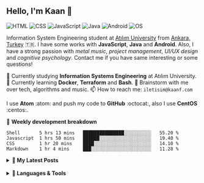 ## Hello, I'm Kaan 👋

![HTML](https://img.shields.io/badge/HTML-Expert-orange) ![CSS](https://img.shields.io/badge/CSS-Expert-blue) ![JavaScript](https://img.shields.io/badge/JavaScript-Intermediate-yellow) ![Java](https://img.shields.io/badge/Java-Intermediate-red) ![Android](https://img.shields.io/badge/Android-Intermediate-green) ![OS](https://img.shields.io/badge/OS-Linux-black)

Information System Engineering student at [Atılım University](https://www.unibo.it/en) from [Ankara, Turkey](https://www.google.com/maps/place/T%C3%BCrkiye/@39.0015493,30.6894055,6z/data=!3m1!4b1!4m5!3m4!1s0x14b0155c964f2671:0x40d9dbd42a625f2a!8m2!3d38.963745!4d35.243322) :tr:. I have some works with **JavaScript**, **Java** and **Android**. Also, I have a strong passion with _metal music_, _project management_, _UI/UX design_ and _cognitive psychology_. Contact me if you have same interesting or some questions!

🔭 Currently studying **Information Systems Engineering** at Atılım University.
🌱 Currently learning **Docker**, **Terraform** and **Bash**.
💬 Brainstorm with me over tech, algorithms and music. 
📫 How to reach me: `iletisim@kaanf.com`

I use **Atom** :atom: and push my code to **GitHub** :octocat:, also I use **CentOS** :centos:.

:pencil: **Weekly development breakdown**
```text
Shell       5 hrs 13 mins   ███████████████░░░░░░░░░░   55.20 % 
Javascript  1 hrs 50 mins   ██████░░░░░░░░░░░░░░░░░░░   19.40 % 
CSS         1 hr 20 mins    ████░░░░░░░░░░░░░░░░░░░░░   14.10 % 
Markdown    1 hr 4 mins     ███░░░░░░░░░░░░░░░░░░░░░░   11.28 % 
```
<details>

<summary><b>🦄 My Latest Posts</b></summary>
<br>

- 🎵 [Haftalık Albüm İncelemesi #1 | Creed - Full Circle](https://kaanf.com/blog/Haftanin-albumu-review-1)
_Creed dinlemeye yanlış hatırlamıyorsam 2018’in Ocak ayında başladım. O zamanlar çoğu gece yeni müzikler keşfetmek için Youtube bataklığına batardım..._
- ⚫ [Linux'ta Kernel & Shell'in kısa bir özeti](https://kaanf.com/blog/Inside-Linux)
_Linux çekirdeği, -diğer adıyla kernel- bir Linux sisteminde çalışan en alt seviye yazılımdır. Linux sisteminin özü diyebiliriz. Sistemin başlangıcında (boot esnasında) yüklenir..._
- 📍 [Kullanıcının İhtiyaçlarını Anlamak](https://kaanf.com/blog/Bolum-2-Kullanici-Ihtiyaclarini-Anlamak)
_Tahmin edilebilirlik, kullanıcı deneyiminin temel ilkelerinden bir tanesidir. İşler kullanıcının tahmin ettiği şekilde yürüdüğünde, uygulama üzerinde daha güçlü bir kontrol duygusu hissederler._
- 🦄 [Mobil Uygulama Tasarımına Giriş](https://kaanf.com/blog/Etkili-UIUX-nasil-olmali)
_İyi bir uygulama ile kötü bir uygulama arasındaki fark genellikle kullanıcı deneyiminin (UX) kalitesidir. İyi bir kullanıcı deneyimi, başarılı uygulamaları başarısız olanlardan ayıran şeydir._

</details>

<br>

<details>
<summary><b>🔨 Languages & Tools</b></summary>
<br>
 
![Java](https://img.shields.io/badge/-Java-black?logo=java&style=social)&nbsp;&nbsp;![JavaScript](https://img.shields.io/badge/-JavaScript-black?logo=javascript&style=social)&nbsp;&nbsp;![C++](https://img.shields.io/badge/-C++-black?logo=c%2B%2B&style=social)&nbsp;&nbsp;![C](https://img.shields.io/badge/-C-black?logo=c&style=social)&nbsp;&nbsp;![Android](https://img.shields.io/badge/-Android-black?logo=android&style=social)&nbsp;&nbsp;![HTML5](https://img.shields.io/badge/-HTML5-black?logo=html5&style=social)&nbsp;&nbsp;![CSS3](https://img.shields.io/badge/-CSS3-black?logo=css3&style=social)&nbsp;&nbsp;![jQuery](https://img.shields.io/badge/-jQuery-black?logo=jquery&style=social)&nbsp;&nbsp;![Bootstrap](https://img.shields.io/badge/-Bootstrap-black?logo=bootstrap&style=social)&nbsp;&nbsp;![MySQL](https://img.shields.io/badge/-MySQL-black?logo=mysql&style=social)&nbsp;&nbsp;![Git](https://img.shields.io/badge/-Git-black?logo=git&style=social)&nbsp;&nbsp;![GitHub](https://img.shields.io/badge/-GitHub-black?logo=github&style=social)&nbsp;&nbsp; ![Linux](https://img.shields.io/badge/-Linux-red?logo=linux&style=social)&nbsp;&nbsp;

</details>